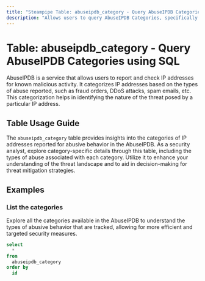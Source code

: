 ```yaml
---
title: "Steampipe Table: abuseipdb_category - Query AbuseIPDB Categories using SQL"
description: "Allows users to query AbuseIPDB Categories, specifically to retrieve details about the categories of IP addresses reported for abusive behavior."
---
```


# Table: abuseipdb_category - Query AbuseIPDB Categories using SQL

AbuseIPDB is a service that allows users to report and check IP addresses for known malicious activity. It categorizes IP addresses based on the types of abuse reported, such as fraud orders, DDoS attacks, spam emails, etc. This categorization helps in identifying the nature of the threat posed by a particular IP address.

## Table Usage Guide

The `abuseipdb_category` table provides insights into the categories of IP addresses reported for abusive behavior in the AbuseIPDB. As a security analyst, explore category-specific details through this table, including the types of abuse associated with each category. Utilize it to enhance your understanding of the threat landscape and to aid in decision-making for threat mitigation strategies.

## Examples

### List the categories
Explore all the categories available in the AbuseIPDB to understand the types of abusive behavior that are tracked, allowing for more efficient and targeted security measures.

```sql
select
  *
from
  abuseipdb_category
order by
  id
```